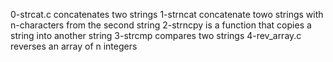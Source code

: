 0-strcat.c concatenates two strings
1-strncat concatenate towo strings with n-characters from the second string
2-strncpy is a function that copies a string into another string
3-strcmp compares two strings
4-rev_array.c reverses an array of n integers
